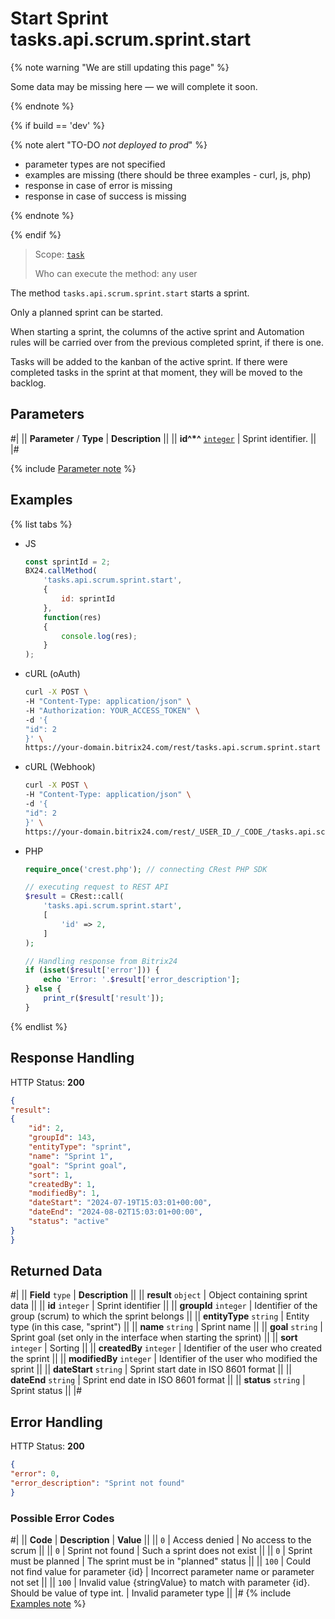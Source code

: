 # Start Sprint tasks.api.scrum.sprint.start

{% note warning "We are still updating this page" %}

Some data may be missing here — we will complete it soon.

{% endnote %}

{% if build == 'dev' %}

{% note alert "TO-DO _not deployed to prod_" %}

- parameter types are not specified
- examples are missing (there should be three examples - curl, js, php)
- response in case of error is missing
- response in case of success is missing

{% endnote %}

{% endif %}

> Scope: [`task`](../../../scopes/permissions.md)
>
> Who can execute the method: any user

The method `tasks.api.scrum.sprint.start` starts a sprint.

Only a planned sprint can be started.

When starting a sprint, the columns of the active sprint and Automation rules will be carried over from the previous completed sprint, if there is one.

Tasks will be added to the kanban of the active sprint. If there were completed tasks in the sprint at that moment, they will be moved to the backlog.

## Parameters

#|
|| **Parameter** / **Type** | **Description** ||
|| **id^*^**
[`integer`](../../../data-types.md) | Sprint identifier. ||
|#

{% include [Parameter note](../../../../_includes/required.md) %}

## Examples

{% list tabs %}

- JS

    ```js
    const sprintId = 2;
    BX24.callMethod(
        'tasks.api.scrum.sprint.start',
        {
            id: sprintId
        },
        function(res)
        {
            console.log(res);
        }
    );
    ```

- cURL (oAuth)

    ```bash
    curl -X POST \
    -H "Content-Type: application/json" \
    -H "Authorization: YOUR_ACCESS_TOKEN" \
    -d '{
    "id": 2
    }' \
    https://your-domain.bitrix24.com/rest/tasks.api.scrum.sprint.start
    ```

- cURL (Webhook)

    ```bash
    curl -X POST \
    -H "Content-Type: application/json" \
    -d '{
    "id": 2
    }' \
    https://your-domain.bitrix24.com/rest/_USER_ID_/_CODE_/tasks.api.scrum.sprint.start
    ```

- PHP

    ```php
    require_once('crest.php'); // connecting CRest PHP SDK

    // executing request to REST API
    $result = CRest::call(
        'tasks.api.scrum.sprint.start',
        [
            'id' => 2,
        ]
    );

    // Handling response from Bitrix24
    if (isset($result['error'])) {
        echo 'Error: '.$result['error_description'];
    } else {
        print_r($result['result']);
    }
    ```

{% endlist %}

## Response Handling

HTTP Status: **200**

```json
{
"result":
{
    "id": 2,
    "groupId": 143,
    "entityType": "sprint",
    "name": "Sprint 1",
    "goal": "Sprint goal",
    "sort": 1,
    "createdBy": 1,
    "modifiedBy": 1,
    "dateStart": "2024-07-19T15:03:01+00:00",
    "dateEnd": "2024-08-02T15:03:01+00:00",
    "status": "active"
}
}
```

## Returned Data

#|
|| **Field** `type` | **Description** ||
|| **result** `object` | Object containing sprint data ||
|| **id** `integer` | Sprint identifier ||
|| **groupId** `integer` | Identifier of the group (scrum) to which the sprint belongs ||
|| **entityType** `string` | Entity type (in this case, "sprint") ||
|| **name** `string` | Sprint name ||
|| **goal** `string` | Sprint goal (set only in the interface when starting the sprint) ||
|| **sort** `integer` | Sorting ||
|| **createdBy** `integer` | Identifier of the user who created the sprint ||
|| **modifiedBy** `integer` | Identifier of the user who modified the sprint ||
|| **dateStart** `string` | Sprint start date in ISO 8601 format ||
|| **dateEnd** `string` | Sprint end date in ISO 8601 format ||
|| **status** `string` | Sprint status ||
|#

## Error Handling

HTTP Status: **200**

```json
{
"error": 0,
"error_description": "Sprint not found"
}
```

### Possible Error Codes

#|
|| **Code** | **Description** | **Value** ||
|| `0` | Access denied | No access to the scrum ||
|| `0` | Sprint not found | Such a sprint does not exist ||
|| `0` | Sprint must be planned | The sprint must be in "planned" status ||
|| `100` | Could not find value for parameter {id} | Incorrect parameter name or parameter not set ||
|| `100` | Invalid value {stringValue} to match with parameter {id}. Should be value of type int. | Invalid parameter type ||
|#
{% include [Examples note](../../../../_includes/examples.md) %}